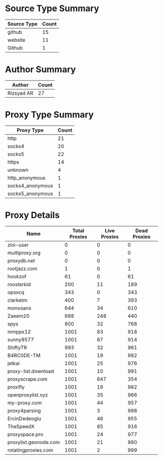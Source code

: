 # Source Type Summary

| Source Type | Count |
|-------------|-------|
| github | 15 |
| website | 11 |
| Github | 1 |


# Author Summary

| Author | Count |
|--------|-------|
| Rizsyad AR | 27 |


# Proxy Type Summary

| Proxy Type | Count |
|------------|-------|
| http | 21 |
| socks4 | 20 |
| socks5 | 22 |
| https | 14 |
| unknown | 4 |
| http_anonymous | 1 |
| socks4_anonymous | 1 |
| socks5_anonymous | 1 |


# Proxy Details

| Name | Total Proxies | Live Proxies | Dead Proxies |
|------|---------------|--------------|---------------|
| zloi-user | 0 | 0 | 0 |
| multiproxy.org | 0 | 0 | 0 |
| proxydb.net | 0 | 0 | 0 |
| rootjazz.com | 1 | 0 | 1 |
| hookzof | 61 | 0 | 61 |
| roosterkid | 200 | 11 | 189 |
| opsxcq | 343 | 0 | 343 |
| clarketm | 400 | 7 | 393 |
| monosans | 644 | 34 | 610 |
| Zaeem20 | 688 | 248 | 440 |
| spys | 800 | 32 | 768 |
| mmppx12 | 1001 | 83 | 918 |
| sunny9577 | 1001 | 87 | 914 |
| ShiftyTR | 993 | 32 | 961 |
| B4RC0DE-TM | 1001 | 19 | 982 |
| jetkai | 1001 | 25 | 976 |
| proxy-list.download | 1001 | 10 | 991 |
| proxyscrape.com | 1001 | 647 | 354 |
| proxifly | 1001 | 19 | 982 |
| openproxylist.xyz | 1001 | 35 | 966 |
| my-proxy.com | 1001 | 44 | 957 |
| proxy4parsing | 1001 | 3 | 998 |
| ErcinDedeoglu | 1001 | 46 | 955 |
| TheSpeedX | 1001 | 85 | 916 |
| proxyspace.pro | 1001 | 24 | 977 |
| proxylist.geonode.com | 1001 | 21 | 980 |
| rotatingproxies.com | 1001 | 2 | 999 |
